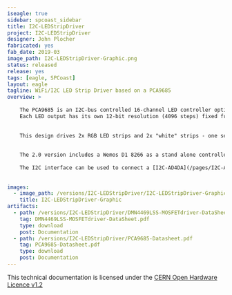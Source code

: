 ```yaml
---
iseagle: true
sidebar: spcoast_sidebar
title: I2C-LEDStripDriver
project: I2C-LEDStripDriver
designer: John Plocher
fabricated: yes
fab_date: 2019-03
image_path: I2C-LEDStripDriver-Graphic.png
status: released
release: yes
tags: [eagle, SPCoast]
layout: eagle
tagline: WiFi/I2C LED Strip Driver based on a PCA9685 
overview: >
    
    The PCA9685 is an I2C-bus controlled 16-channel LED controller optimized for Red/Green/Blue/Amber (RGBA) color backlighting applications.
    Each LED output has its own 12-bit resolution (4096 steps) fixed frequency individual PWM controller
    
    
    This design drives 2x RGB LED strips and 2x "white" strips - one set for backdrop lighting (dawn and dusk sunsets...) and the other for overhead (sunlight) valence illumination.
    
    
    The 2.0 version includes a Wemos D1 8266 as a stand alone controller; I plan for this board to be used as-is with distributed lighting installations around my layout, all responding to the same "broadcast" lighting control channel over MQTT.
    
    The I2C interface can be used to connect a [I2C-AD4DA](/pages/I2C-AD4DA) and [AD4DA-LightUI](/pages/AD4DA-LightUI.html) for manual lighting control and presets.
    
    
images:
  - image_path: /versions/I2C-LEDStripDriver/I2C-LEDStripDriver-Graphic.png
    title: I2C-LEDStripDriver-Graphic
artifacts:
  - path: /versions/I2C-LEDStripDriver/DMN4469LSS-MOSFETdriver-DataSheet.pdf
    tag: DMN4469LSS-MOSFETdriver-DataSheet.pdf
    type: download
    post: Documentation
  - path: /versions/I2C-LEDStripDriver/PCA9685-Datasheet.pdf
    tag: PCA9685-Datasheet.pdf
    type: download
    post: Documentation
---
```



This technical documentation is licensed under the [CERN Open Hardware Licence v1.2](http://www.ohwr.org/attachments/2388/cern_ohl_v_1_2.txt)

